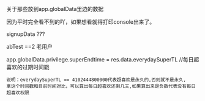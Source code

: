关于那些放到app.globalData里边的数据

因为平时完全看不到的吖，如果想看就得打印console出来了。

signupData  ???

abTest ==2  老用户

app.globalData.privilege.superEndtime = res.data.everydaySuperTL  //每日超喜欢的过期时间戳

```
说明：everydaySuperTL == 4102444800000代表超喜欢是永久的,否则就不是永久,
拿这个时间戳和目前时间对比，可以算出每日超喜欢还剩几天,如果算出来是负数代表没有每日超喜欢权限
```




